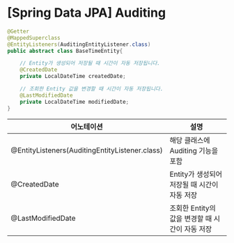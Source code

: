 # [Spring Data JPA] Auditing



```java
@Getter
@MappedSuperclass 
@EntityListeners(AuditingEntityListener.class) 
public abstract class BaseTimeEntity{

    // Entity가 생성되어 저장될 때 시간이 자동 저장됩니다.
    @CreatedDate
    private LocalDateTime createdDate;

    // 조회한 Entity 값을 변경할 때 시간이 자동 저장됩니다.
    @LastModifiedDate
    private LocalDateTime modifiedDate;
}
```

 



| 어노테이션                                     | 설명                                            |
| ---------------------------------------------- | ----------------------------------------------- |
| @EntityListeners(AuditingEntityListener.class) | 해당 클래스에 Auditing 기능을 포함              |
| @CreatedDate                                   | Entity가 생성되어 저장될 때 시간이 자동 저장    |
| @LastModifiedDate                              | 조회한 Entity의 값을 변경할 때 시간이 자동 저장 |




























